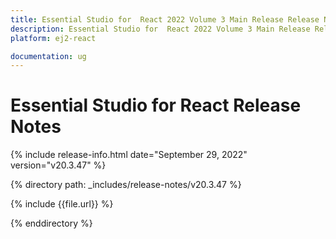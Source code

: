```yaml
---
title: Essential Studio for  React 2022 Volume 3 Main Release Release Notes  
description: Essential Studio for  React 2022 Volume 3 Main Release Release Notes  
platform: ej2-react

documentation: ug
---
```


# Essential Studio for  React   Release Notes  

{% include release-info.html date="September 29, 2022"  version="v20.3.47" %} 

{% directory path: _includes/release-notes/v20.3.47 %}

{% include {{file.url}} %}

{% enddirectory %}
